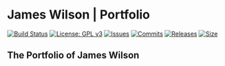 # James Wilson | Portfolio
[![Build Status](https://travis-ci.org/JamesWilson19947/JamesWilson19947.github.io.svg?branch=dev)](https://travis-ci.org/JamesWilson19947/JamesWilson19947.github.io)
[![License: GPL v3](https://img.shields.io/badge/License-GPLv3-blue.svg)](https://www.gnu.org/licenses/gpl-3.0)
[![Issues](https://img.shields.io/github/issues/JamesWilson19947/JamesWilson19947.github.io)](https://github.com/JamesWilson19947/JamesWilson19947.github.io/issues)
[![Commits](https://img.shields.io/github/last-commit/JamesWilson19947/JamesWilson19947.github.io/dev)](https://github.com/JamesWilson19947/JamesWilson19947.github.io/commits/dev)
[![Releases](https://img.shields.io/github/v/release/JamesWilson19947/JamesWilson19947.github.io)](https://github.com/JamesWilson19947/JamesWilson19947.github.io/releases)
[![Size](https://img.shields.io/github/repo-size/JamesWilson19947/JamesWilson19947.github.io)](https://github.com/JamesWilson19947/JamesWilson19947.github.io/)

## The Portfolio of James Wilson
